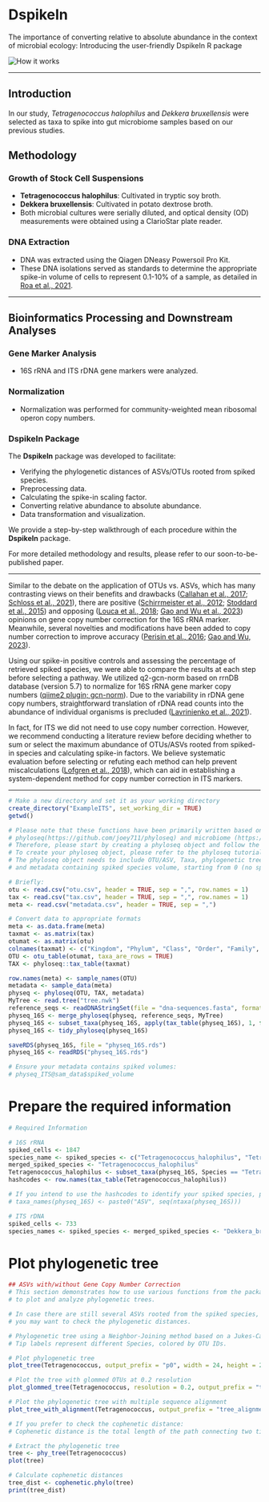 # DspikeIn
The importance of converting relative to absolute abundance in the context of microbial ecology: Introducing the user-friendly DspikeIn R package

![How it works](https://github.com/mghotbi/DspikeIn/blob/MitraGhotbi/DspikeIn.png)


---

## Introduction

In our study, *Tetragenococcus halophilus* and *Dekkera bruxellensis* were selected as taxa to spike into gut microbiome samples  based on our previous studies.
## Methodology

### Growth of Stock Cell Suspensions
- **Tetragenococcus halophilus**: Cultivated in tryptic soy broth.
- **Dekkera bruxellensis**: Cultivated in potato dextrose broth.
- Both microbial cultures were serially diluted, and optical density (OD) measurements were obtained using a ClarioStar plate reader.

### DNA Extraction

- DNA was extracted using the Qiagen DNeasy Powersoil Pro Kit.
- These DNA isolations served as standards to determine the appropriate spike-in volume of cells to represent 0.1-10% of a sample, as detailed in [Roa et al., 2021](https://www.nature.com/articles/s41586-021-03241-8).

---

## Bioinformatics Processing and Downstream Analyses

### Gene Marker Analysis
- 16S rRNA and ITS rDNA gene markers were analyzed.

### Normalization
- Normalization was performed for community-weighted mean ribosomal operon copy numbers.

### DspikeIn Package
The **DspikeIn** package was developed to facilitate:
- Verifying the phylogenetic distances of ASVs/OTUs rooted from spiked species.
- Preprocessing data.
- Calculating the spike-in scaling factor.
- Converting relative abundance to absolute abundance.
- Data transformation and visualization.

We provide a step-by-step walkthrough of each procedure within the **DspikeIn** package.

For more detailed methodology and results, please refer to our soon-to-be-published paper.

---



Similar to the debate on the application of OTUs vs. ASVs, which has many contrasting views on their benefits and drawbacks ([Callahan et al., 2017](https://doi.org/10.1038/ismej.2017.119); [Schloss et al., 2021](https://doi.org/10.1128/msphere.00191-21)), there are positive ([Schirrmeister et al., 2012](https://doi.org/10.1186/1471-2180-12-177); [Stoddard et al., 2015](https://doi.org/10.1093/nar/gku1201)) and opposing ([Louca et al., 2018](https://doi.org/10.1038/s43705-023-00266-0); [Gao and Wu et al., 2023](https://doi.org/10.1038/s43705-023-00266-0)) opinions on gene copy number correction for the 16S rRNA marker. Meanwhile, several novelties and modifications have been added to copy number correction to improve accuracy ([Perisin et al., 2016](https://doi.org/10.1038/ismej.2015.161); [Gao and Wu, 2023](https://doi.org/10.1038/s43705-023-00266-0)).



Using our spike-in positive controls and assessing the percentage of retrieved spiked species, we were able to compare the results at each step before selecting a pathway. We utilized q2-gcn-norm based on rrnDB database (version 5.7) to normalize for 16S rRNA gene marker copy numbers ([qiime2 plugin; gcn-norm](https://github.com/Jiung-Wen/q2-gcn-norm)). Due to the variability in rDNA gene copy numbers, straightforward translation of rDNA read counts into the abundance of individual organisms is precluded ([Lavrinienko et al., 2021](https://doi.org/10.1016/j.tim.2020.05.019)).



In fact, for ITS we did not need to use copy number correction. However, we recommend conducting a literature review before deciding whether to sum or select the maximum abundance of OTUs/ASVs rooted from spiked-in species and calculating spike-in factors. We believe systematic evaluation before selecting or refuting each method can help prevent miscalculations ([Lofgren et al., 2018](https://doi.org/10.1111/mec.14995)), which can aid in establishing a system-dependent method for copy number correction in ITS markers.

---
```r
# Make a new directory and set it as your working directory
create_directory("ExampleITS", set_working_dir = TRUE)
getwd()

# Please note that these functions have been primarily written based on the 
# phyloseq(https://github.com/joey711/phyloseq) and microbiome (https://github.com/microbiome/microbiome) packages.
# Therefore, please start by creating a phyloseq object and follow the instructions.
# To create your phyloseq object, please refer to the phyloseq tutorial (https://joey711.github.io/phyloseq).
# The phyloseq object needs to include OTU/ASV, Taxa, phylogenetic tree, DNA reference, 
# and metadata containing spiked species volume, starting from 0 (no spike species added) to 4 (4 μl of spike cell added).

# Briefly:
otu <- read.csv("otu.csv", header = TRUE, sep = ",", row.names = 1)
tax <- read.csv("tax.csv", header = TRUE, sep = ",", row.names = 1)
meta <- read.csv("metadata.csv", header = TRUE, sep = ",")

# Convert data to appropriate formats
meta <- as.data.frame(meta)
taxmat <- as.matrix(tax)
otumat <- as.matrix(otu)
colnames(taxmat) <- c("Kingdom", "Phylum", "Class", "Order", "Family", "Genus", "Species")
OTU <- otu_table(otumat, taxa_are_rows = TRUE)
TAX <- phyloseq::tax_table(taxmat)

row.names(meta) <- sample_names(OTU)
metadata <- sample_data(meta)
physeq <- phyloseq(OTU, TAX, metadata)
MyTree <- read.tree("tree.nwk")
reference_seqs <- readDNAStringSet(file = "dna-sequences.fasta", format = "fasta")
physeq_16S <- merge_phyloseq(physeq, reference_seqs, MyTree)
physeq_16S <- subset_taxa(physeq_16S, apply(tax_table(physeq_16S), 1, function(x) all(x != "" & !is.na(x))))
physeq_16S <- tidy_phyloseq(physeq_16S)

saveRDS(physeq_16S, file = "physeq_16S.rds")
physeq_16S <- readRDS("physeq_16S.rds")

# Ensure your metadata contains spiked volumes:
# physeq_ITS@sam_data$spiked_volume


```


# Prepare the required information 


```r
# Required Information

# 16S rRNA
spiked_cells <- 1847
species_name <- spiked_species <- c("Tetragenococcus_halophilus", "Tetragenococcus_sp")
merged_spiked_species <- "Tetragenococcus_halophilus"
Tetragenococcus_halophilus <- subset_taxa(physeq_16S, Species == "Tetragenococcus_halophilus" | Species == "Tetragenococcus_sp")
hashcodes <- row.names(tax_table(Tetragenococcus_halophilus))

# If you intend to use the hashcodes to identify your spiked species, please skip this line of code:
# taxa_names(physeq_16S) <- paste0("ASV", seq(ntaxa(physeq_16S)))

# ITS rDNA
spiked_cells <- 733
species_names <- spiked_species <- merged_spiked_species <- "Dekkera_bruxellensis"
```


# Plot phylogenetic tree



```r
## ASVs with/without Gene Copy Number Correction
# This section demonstrates how to use various functions from the package
# to plot and analyze phylogenetic trees.

# In case there are still several ASVs rooted from the spiked species, 
# you may want to check the phylogenetic distances.

# Phylogenetic tree using a Neighbor-Joining method based on a Jukes-Cantor distance matrix.
# Tip labels represent different Species, colored by OTU IDs.

# Plot phylogenetic tree
plot_tree(Tetragenococcus, output_prefix = "p0", width = 24, height = 26)

# Plot the tree with glommed OTUs at 0.2 resolution
plot_glommed_tree(Tetragenococcus, resolution = 0.2, output_prefix = "top", width = 18, height = 18)

# Plot the phylogenetic tree with multiple sequence alignment
plot_tree_with_alignment(Tetragenococcus, output_prefix = "tree_alignment", width = 15, height = 15)

# If you prefer to check the cophenetic distance:
# Cophenetic distance is the total length of the path connecting two tips through their common ancestor.

# Extract the phylogenetic tree 
tree <- phy_tree(Tetragenococcus)
plot(tree)

# Calculate cophenetic distances
tree_dist <- cophenetic.phylo(tree)
print(tree_dist)
```
